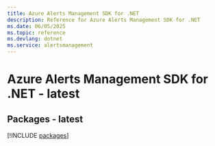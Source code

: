```yaml
---
title: Azure Alerts Management SDK for .NET
description: Reference for Azure Alerts Management SDK for .NET
ms.date: 06/05/2025
ms.topic: reference
ms.devlang: dotnet
ms.service: alertsmanagement
---
```

# Azure Alerts Management SDK for .NET - latest
## Packages - latest
[!INCLUDE [packages](alerts-management-index.md)]